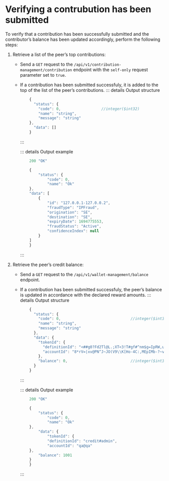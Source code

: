 # Verifying a contrubution has been submitted

To verify that a contribution has been successfully submitted and the contributor’s balance has been updated accordingly, perform the following steps:

1. Retrieve a list of the peer’s top contributions:
    - Send a `GET` request to the `/api/v1/contribution-management/contribution` endpoint with the `self-only` request parameter set to `true`.
    - If a contribution has been submitted successfuly, it is added to the top of the list of the peer’s contributions.
        ::: details Output structure

        ```jsx
            {
              "status": {
                "code": 0,                  //integer($int32)
                "name": "string",
                "message": "string"
            },
              "data": []
            }
        ```
        :::

        ::: details Output example

        ```jsx
            200 "OK"

            {
            	"status": {
            		"code": 0,
            		"name": "Ok"
            },
            "data": [
            	{
            		"id": "127.0.0.1-127.0.0.2",
            		"fraudType": "IPFraud",
            		"origination": "SE",
            		"destination": "SE",
            		"expiryDate": 1694775553,
            		"fraudStatus": "Active",
            		"confidenceIndex": null
            	}
            ]
            }
        ```
        :::


2. Retrieve the peer’s credit balance:
    - Send a `GET` request to the `/api/v1/wallet-management/balance` endpoint.
    - If a contribution has been submitted successfuly, the peer’s balance is updated in accordance with the declared reward amounts.
        ::: details Output structure

        ```jsx
            {
              "status": {
                "code": 0,                               //integer($int32)
                "name": "string",
                "message": "string"
              },
              "data": {
                "tokenId": {
                  "definitionId": "<##g0?Fd2Tl@L.;XT<3!T#gf#^nm$g=IpRW,uB/BpdKye^s",
                  "accountId": "8*rV=|xv@PN^J~JO(V9\\K[Ho-4C:,MEpIMb-?~v4s[S._s;8l"
                },
                "balance": 0,                            //integer($int32)
              }
            }
        ```
        :::

        ::: details Output example

        ```jsx
            200 "OK"

            {
            	"status": {
            		"code": 0,
            		"name": "Ok"
            },
            	"data": {
            		"tokenId": {
            		"definitionId": "credit#admin",
            		"accountId": "qa@qa"
            },
            	"balance": 1001
            }
            }
        ```
        :::
